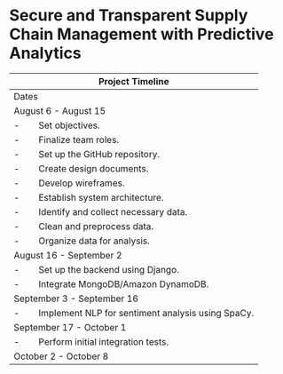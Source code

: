 # Secure and Transparent Supply Chain Management with Predictive Analytics

| Project Timeline                                            |
| ----------------------------------------------------------- |
| Dates                                                       | Phase | Tasks |
| August 6 - August 15                                        | Research, Design, and Data Collection | \-        Define problem statement. |
| \-        Set objectives.                                   |
| \-        Finalize team roles.                              |
| \-        Set up the GitHub repository.                     |
| \-        Create design documents.                          |
| \-        Develop wireframes.                               |
| \-        Establish system architecture.                    |
| \-        Identify and collect necessary data.              |
| \-        Clean and preprocess data.                        |
| \-        Organize data for analysis.                       |
| August 16 - September 2                                     | Implementation - Phase 1 | \-        Develop the frontend using React. |
| \-        Set up the backend using Django.                  |
| \-        Integrate MongoDB/Amazon DynamoDB.                |
| September 3 - September 16                                  | Implementation - Phase 2 | \-        Develop ML models for predictive analytics using TensorFlow. |
| \-        Implement NLP for sentiment analysis using SpaCy. |
| September 17 - October 1                                    | Implementation - Phase 3 | \-        Integrate blockchain for transaction security using Hyperledger/Ethereum. |
| \-        Perform initial integration tests.                |
| October 2 - October 8                                       | Testing | \-        Conduct thorough testing (unit, integration, system). |
